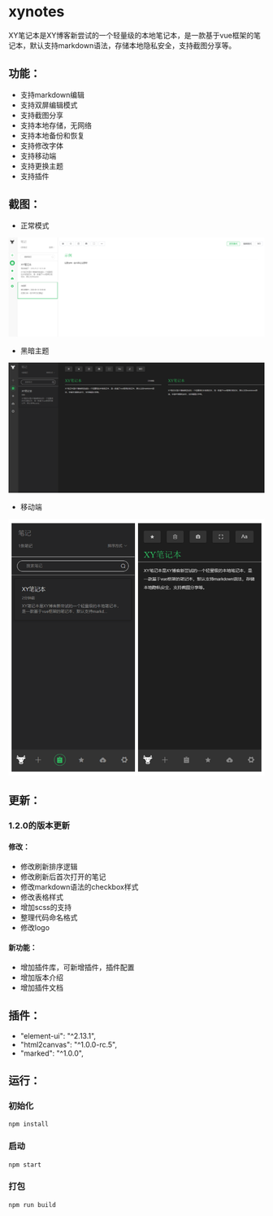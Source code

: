 # xynotes

XY笔记本是XY博客新尝试的一个轻量级的本地笔记本，是一款基于vue框架的笔记本，默认支持markdown语法，存储本地隐私安全，支持截图分享等。

## 功能：

- 支持markdown编辑
- 支持双屏编辑模式
- 支持截图分享
- 支持本地存储，无网络
- 支持本地备份和恢复
- 支持修改字体
- 支持移动端
- 支持更换主题
- 支持插件


## 截图：

- 正常模式

![screenshot](./doc/screenshot.png)

- 黑暗主题

![](./doc/dark-theme.png)

- 移动端

![](./doc/xynotes-mobie.png)

## 更新：

### 1.2.0的版本更新

#### 修改：

+ 修改刷新排序逻辑
+ 修改刷新后首次打开的笔记
+ 修改markdown语法的checkbox样式
+ 修改表格样式
+ 增加scss的支持
+ 整理代码命名格式
+ 修改logo

#### 新功能：

+ 增加插件库，可新增插件，插件配置
+ 增加版本介绍
+ 增加插件文档


## 插件：

- "element-ui": "^2.13.1",
- "html2canvas": "^1.0.0-rc.5",
- "marked": "^1.0.0",

## 运行：

### 初始化
```
npm install
```
### 启动
```
npm start
```
### 打包
```
npm run build
```

